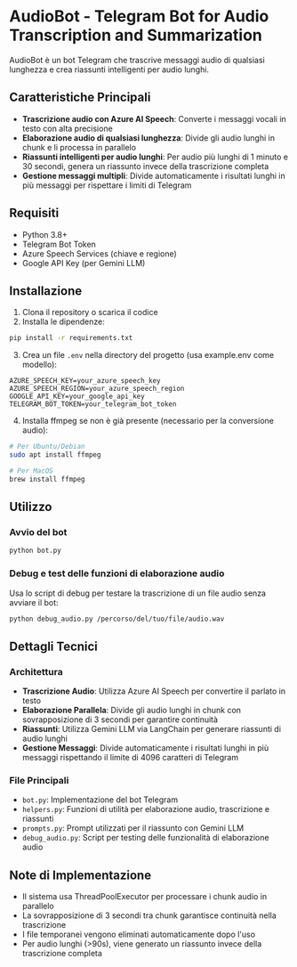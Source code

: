 # AudioBot - Telegram Bot for Audio Transcription and Summarization

AudioBot è un bot Telegram che trascrive messaggi audio di qualsiasi lunghezza e crea riassunti intelligenti per audio lunghi.

## Caratteristiche Principali

- **Trascrizione audio con Azure AI Speech**: Converte i messaggi vocali in testo con alta precisione
- **Elaborazione audio di qualsiasi lunghezza**: Divide gli audio lunghi in chunk e li processa in parallelo
- **Riassunti intelligenti per audio lunghi**: Per audio più lunghi di 1 minuto e 30 secondi, genera un riassunto invece della trascrizione completa
- **Gestione messaggi multipli**: Divide automaticamente i risultati lunghi in più messaggi per rispettare i limiti di Telegram

## Requisiti

- Python 3.8+
- Telegram Bot Token
- Azure Speech Services (chiave e regione)
- Google API Key (per Gemini LLM)

## Installazione

1. Clona il repository o scarica il codice
2. Installa le dipendenze:

```bash
pip install -r requirements.txt
```

3. Crea un file `.env` nella directory del progetto (usa example.env come modello):

```
AZURE_SPEECH_KEY=your_azure_speech_key
AZURE_SPEECH_REGION=your_azure_speech_region
GOOGLE_API_KEY=your_google_api_key
TELEGRAM_BOT_TOKEN=your_telegram_bot_token
```

4. Installa ffmpeg se non è già presente (necessario per la conversione audio):

```bash
# Per Ubuntu/Debian
sudo apt install ffmpeg

# Per MacOS
brew install ffmpeg
```

## Utilizzo

### Avvio del bot

```bash
python bot.py
```

### Debug e test delle funzioni di elaborazione audio

Usa lo script di debug per testare la trascrizione di un file audio senza avviare il bot:

```bash
python debug_audio.py /percorso/del/tuo/file/audio.wav
```

## Dettagli Tecnici

### Architettura

- **Trascrizione Audio**: Utilizza Azure AI Speech per convertire il parlato in testo
- **Elaborazione Parallela**: Divide gli audio lunghi in chunk con sovrapposizione di 3 secondi per garantire continuità
- **Riassunti**: Utilizza Gemini LLM via LangChain per generare riassunti di audio lunghi
- **Gestione Messaggi**: Divide automaticamente i risultati lunghi in più messaggi rispettando il limite di 4096 caratteri di Telegram

### File Principali

- `bot.py`: Implementazione del bot Telegram
- `helpers.py`: Funzioni di utilità per elaborazione audio, trascrizione e riassunti
- `prompts.py`: Prompt utilizzati per il riassunto con Gemini LLM
- `debug_audio.py`: Script per testing delle funzionalità di elaborazione audio

## Note di Implementazione

- Il sistema usa ThreadPoolExecutor per processare i chunk audio in parallelo
- La sovrapposizione di 3 secondi tra chunk garantisce continuità nella trascrizione
- I file temporanei vengono eliminati automaticamente dopo l'uso
- Per audio lunghi (>90s), viene generato un riassunto invece della trascrizione completa
